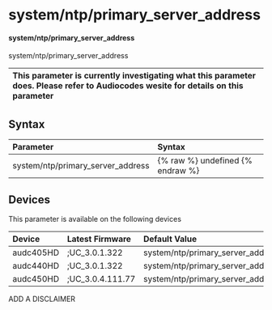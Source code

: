 ﻿---
description: system/ntp/primary_server_address
search:
    keywords: ['system','ntp','primary_server_address']
---

# system/ntp/primary_server_address

#### system/ntp/primary_server_address

system/ntp/primary_server_address


| This parameter is currently investigating what this parameter does. Please refer to Audiocodes wesite for details on this parameter | 
| :--- |

## Syntax
| Parameter | Syntax |
| :--- | :--- |
|system/ntp/primary_server_address | {% raw %} undefined {% endraw %}|

## Devices
This parameter is available on the following devices

| Device | Latest Firmware | Default Value |
|:---|:---|:---|
| audc405HD | ;UC_3.0.1.322 | system/ntp/primary_server_address= 
| audc440HD | ;UC_3.0.1.322 | system/ntp/primary_server_address= 
| audc450HD | ;UC_3.0.4.111.77 | system/ntp/primary_server_address= 

ADD A DISCLAIMER
